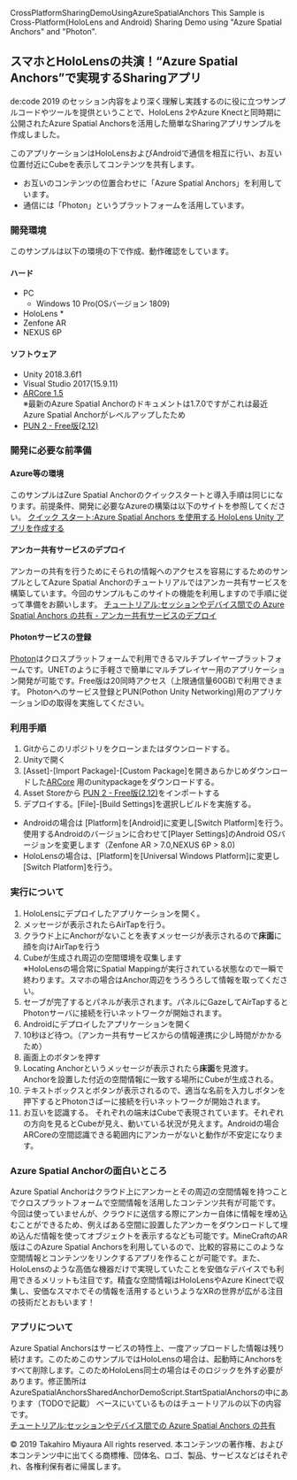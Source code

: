  CrossPlatformSharingDemoUsingAzureSpatialAnchors
This Sample is Cross-Platform(HoloLens and Android)  Sharing Demo using "Azure Spatial Anchors" and "Photon".

## スマホとHoloLensの共演！“Azure Spatial Anchors”で実現するSharingアプリ

de:code 2019 のセッション内容をより深く理解し実践するのに役に立つサンプルコードやツールを提供ということで、HoloLens 2やAzure Knectと同時期に公開されたAzure Spatial Anchorsを活用した簡単なSharingアプリサンプルを作成しました。

このアプリケーションはHoloLensおよびAndroidで通信を相互に行い、お互い位置付近にCubeを表示してコンテンツを共有します。

* お互いのコンテンツの位置合わせに「Azure Spatial Anchors」を利用しています。
* 通信には「Photon」というプラットフォームを活用しています。

### 開発環境

このサンプルは以下の環境の下で作成、動作確認をしています。

#### ハード
* PC
  * Windows 10 Pro(OSバージョン 1809)
* HoloLens
  * 
* Zenfone AR
* NEXUS 6P

#### ソフトウェア
* Unity 2018.3.6f1
* Visual Studio 2017(15.9.11)
* [ARCore 1.5](https://github.com/google-ar/arcore-unity-sdk/releases/tag/v1.5.0)  
※最新のAzure Spatial Anchorのドキュメントは1.7.0ですがこれは最近Azure Spatial Anchorがレベルアップしたため
* [PUN 2 - Free版(2.12)](https://assetstore.unity.com/packages/tools/network/pun-2-free-119922)

### 開発に必要な前準備
#### Azure等の環境
このサンプルはZure Spatial Anchorのクイックスタートと導入手順は同じになります。前提条件、開発に必要なAzureの構築は以下のサイトを参照してください。
[クイック スタート:Azure Spatial Anchors を使用する HoloLens Unity アプリを作成する](https://docs.microsoft.com/ja-jp/azure/spatial-anchors/quickstarts/get-started-unity-hololens)

#### アンカー共有サービスのデプロイ
アンカーの共有を行うためにそられの情報へのアクセスを容易にするためのサンプルとしてAzure Spatial Anchorのチュートリアルではアンカー共有サービスを構築しています。今回のサンプルもこのサイトの機能を利用しますので手順に従って準備をお願いします。
[チュートリアル:セッションやデバイス間での Azure Spatial Anchors の共有 - アンカー共有サービスのデプロイ](https://docs.microsoft.com/ja-jp/azure/spatial-anchors/tutorials/tutorial-share-anchors-across-devices#deploy-your-sharing-anchors-service)

#### Photonサービスの登録
[Photon](https://www.photonengine.com/ja-JP/Photon)はクロスプラットフォームで利用できるマルチプレイヤープラットフォームです。UNETのように手軽さで簡単にマルチプレイヤー用のアプリケーション開発が可能です。Free版は20同時アクセス（上限通信量60GB)で利用できます。
Photonへのサービス登録とPUN(Pothon Unity Networking)用のアプリケーションIDの取得を実施してください。

### 利用手順

1. Gitからこのリポジトリをクローンまたはダウンロードする。
2. Unityで開く
3. [Asset]-[Import Package]-[Custom Package]を開きあらかじめダウンロードした[ARCore](https://github.com/google-ar/arcore-unity-sdk/releases/tag/v1.5.0) 用のunitypackageをダウンロードする。
4. Asset Storeから [PUN 2 - Free版(2.12)](https://assetstore.unity.com/packages/tools/network/pun-2-free-119922)をインポートする
5. デプロイする。[File]-[Build Settings]を選択しビルドを実施する。
  * Androidの場合は [Platform]を[Android]に変更し[Switch Platform]を行う。使用するAndroidのバージョンに合わせて[Player Settings]のAndroid OSバージョンを変更します（Zenfone AR > 7.0,NEXUS 6P > 8.0)
  * HoloLensの場合は、[Platform]を[Universal Windows Platform]に変更し[Switch Platform]を行う。

### 実行について

1. HoloLensにデプロイしたアプリケーションを開く。
  1. メッセージが表示されたらAirTapを行う。
  2. クラウド上にAnchorがないことを表すメッセージが表示されるので**床面**に顔を向けAirTapを行う
  3. Cubeが生成され周辺の空間環境を収集します  
  ※HoloLensの場合常にSpatial Mappingが実行されている状態なので一瞬で終わります。スマホの場合はAnchor周辺をうろうろして情報を取ってください。
  4. セーブが完了するとパネルが表示されます。パネルにGazeしてAirTapするとPhotonサーバに接続を行いネットワークが開始されます。
2. Androidにデプロイしたアプリケーションを開く
  1. 10秒ほど待つ。（アンカー共有サービスからの情報連携に少し時間がかかるため）
  2. 画面上のボタンを押す
  3. Locating Anchorというメッセージが表示されたら**床面**を見渡す。  
  Anchorを設置した付近の空間情報に一致する場所にCubeが生成される。
  4. テキストボックスとボタンが表示されるので、適当な名前を入力しボタンを押下するとPhotonさばーに接続を行いネットワークが開始されます。
3. お互いを認識する。
  それぞれの端末はCubeで表現されています。それぞれの方向を見るとCubeが見え、動いている状況が見えます。Androidの場合ARCoreの空間認識できる範囲内にアンカーがないと動作が不安定になります。
  
### Azure Spatial Anchorの面白いところ
Azure Spatial Anchorはクラウド上にアンカーとその周辺の空間情報を持つことでクロスプラットフォームで空間情報を活用したコンテンツ共有が可能です。
今回は使っていませんが、クラウドに送信する際にアンカー自体に情報を埋め込むことができるため、例えばある空間に設置したアンカーをダウンロードして埋め込んだ情報を使ってオブジェクトを表示するなども可能です。MineCraftのAR版はこのAzure Spatial Anchorsを利用しているので、比較的容易にこのような空間情報とコンテンツをリンクするアプリを作ることが可能です。また、HoloLensのような高価な機器だけで実現していたことを安価なデバイスでも利用できるメリットも注目です。精査な空間情報はHoloLensやAzure Kinectで収集し、安価なスマホでその情報を活用するというようなXRの世界が広がる注目の技術だとおもいます！

### アプリについて
Azure Spatial Anchorsはサービスの特性上、一度アップロードした情報は残り続けます。このためこのサンプルではHoloLensの場合は、起動時にAnchorsをすべて削除します。このためHoloLens同士の場合はそのロジックを外す必要があります。修正箇所は
AzureSpatialAnchorsSharedAnchorDemoScript.StartSpatialAnchorsの中にあります（TODOで記載）
ベースにいているものはチュートリアルの以下の内容です。  
[チュートリアル:セッションやデバイス間での Azure Spatial Anchors の共有](https://docs.microsoft.com/ja-jp/azure/spatial-anchors/tutorials/tutorial-share-anchors-across-devices#deploy-your-sharing-anchors-service)


© 2019 Takahiro Miyaura All rights reserved.
本コンテンツの著作権、および本コンテンツ中に出てくる商標権、団体名、ロゴ、製品、サービスなどはそれぞれ、各権利保有者に帰属します。
